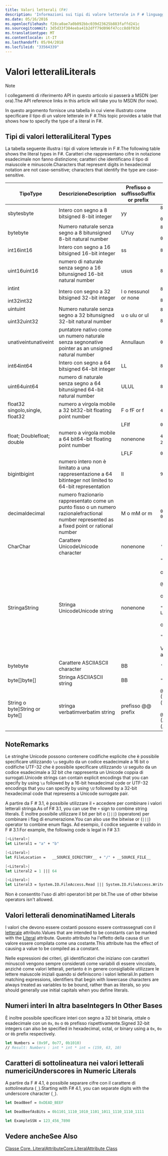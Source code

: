 ```yaml
---
title: Valori letterali (F#)
description: 'Informazioni sui tipi di valore letterale in F # linguaggio di programmazione.'
ms.date: 05/16/2016
ms.openlocfilehash: f28ca0ae7a0b092bbc039d23625b883faffd241c
ms.sourcegitcommit: 3d5d33f384eeba41b2dff79d096f47ccc8d8f03d
ms.translationtype: MT
ms.contentlocale: it-IT
ms.lasthandoff: 05/04/2018
ms.locfileid: "33564339"
---
```

# <a name="literals"></a><span data-ttu-id="dddf6-103">Valori letterali</span><span class="sxs-lookup"><span data-stu-id="dddf6-103">Literals</span></span>

> [!NOTE]
<span data-ttu-id="dddf6-104">I collegamenti di riferimento API in questo articolo si passerà a MSDN (per ora).</span><span class="sxs-lookup"><span data-stu-id="dddf6-104">The API reference links in this article will take you to MSDN (for now).</span></span>

<span data-ttu-id="dddf6-105">In questo argomento fornisce una tabella in cui viene illustrato come specificare il tipo di un valore letterale in F #.</span><span class="sxs-lookup"><span data-stu-id="dddf6-105">This topic provides a table that shows how to specify the type of a literal in F#.</span></span>

## <a name="literal-types"></a><span data-ttu-id="dddf6-106">Tipi di valori letterali</span><span class="sxs-lookup"><span data-stu-id="dddf6-106">Literal Types</span></span>
<span data-ttu-id="dddf6-107">La tabella seguente illustra i tipi di valore letterale in F #.</span><span class="sxs-lookup"><span data-stu-id="dddf6-107">The following table shows the literal types in F#.</span></span> <span data-ttu-id="dddf6-108">Caratteri che rappresentano cifre in notazione esadecimale non fanno distinzione; caratteri che identificano il tipo di maiuscole e minuscole.</span><span class="sxs-lookup"><span data-stu-id="dddf6-108">Characters that represent digits in hexadecimal notation are not case-sensitive; characters that identify the type are case-sensitive.</span></span>

|<span data-ttu-id="dddf6-109">Tipo</span><span class="sxs-lookup"><span data-stu-id="dddf6-109">Type</span></span>|<span data-ttu-id="dddf6-110">Descrizione</span><span class="sxs-lookup"><span data-stu-id="dddf6-110">Description</span></span>|<span data-ttu-id="dddf6-111">Prefisso o suffisso</span><span class="sxs-lookup"><span data-stu-id="dddf6-111">Suffix or prefix</span></span>|<span data-ttu-id="dddf6-112">Esempi</span><span class="sxs-lookup"><span data-stu-id="dddf6-112">Examples</span></span>|
|----|-----------|----------------|--------|
|<span data-ttu-id="dddf6-113">sbyte</span><span class="sxs-lookup"><span data-stu-id="dddf6-113">sbyte</span></span>|<span data-ttu-id="dddf6-114">Intero con segno a 8 bit</span><span class="sxs-lookup"><span data-stu-id="dddf6-114">signed 8-bit integer</span></span>|<span data-ttu-id="dddf6-115">y</span><span class="sxs-lookup"><span data-stu-id="dddf6-115">y</span></span>|`86y`<br /><br />`0b00000101y`|
|<span data-ttu-id="dddf6-116">byte</span><span class="sxs-lookup"><span data-stu-id="dddf6-116">byte</span></span>|<span data-ttu-id="dddf6-117">Numero naturale senza segno a 8 bit</span><span class="sxs-lookup"><span data-stu-id="dddf6-117">unsigned 8-bit natural number</span></span>|<span data-ttu-id="dddf6-118">UY</span><span class="sxs-lookup"><span data-stu-id="dddf6-118">uy</span></span>|`86uy`<br /><br />`0b00000101uy`|
|<span data-ttu-id="dddf6-119">int16</span><span class="sxs-lookup"><span data-stu-id="dddf6-119">int16</span></span>|<span data-ttu-id="dddf6-120">Intero con segno a 16 bit</span><span class="sxs-lookup"><span data-stu-id="dddf6-120">signed 16-bit integer</span></span>|<span data-ttu-id="dddf6-121">s</span><span class="sxs-lookup"><span data-stu-id="dddf6-121">s</span></span>|`86s`|
|<span data-ttu-id="dddf6-122">uint16</span><span class="sxs-lookup"><span data-stu-id="dddf6-122">uint16</span></span>|<span data-ttu-id="dddf6-123">numero di naturale senza segno a 16 bit</span><span class="sxs-lookup"><span data-stu-id="dddf6-123">unsigned 16-bit natural number</span></span>|<span data-ttu-id="dddf6-124">us</span><span class="sxs-lookup"><span data-stu-id="dddf6-124">us</span></span>|`86us`|
|<span data-ttu-id="dddf6-125">int</span><span class="sxs-lookup"><span data-stu-id="dddf6-125">int</span></span><br /><br /><span data-ttu-id="dddf6-126">int32</span><span class="sxs-lookup"><span data-stu-id="dddf6-126">int32</span></span>|<span data-ttu-id="dddf6-127">Intero con segno a 32 bit</span><span class="sxs-lookup"><span data-stu-id="dddf6-127">signed 32-bit integer</span></span>|<span data-ttu-id="dddf6-128">l o nessuno</span><span class="sxs-lookup"><span data-stu-id="dddf6-128">l or none</span></span>|`86`<br /><br />`86l`|
|<span data-ttu-id="dddf6-129">uint</span><span class="sxs-lookup"><span data-stu-id="dddf6-129">uint</span></span><br /><br /><span data-ttu-id="dddf6-130">uint32</span><span class="sxs-lookup"><span data-stu-id="dddf6-130">uint32</span></span>|<span data-ttu-id="dddf6-131">Numero naturale senza segno a 32 bit</span><span class="sxs-lookup"><span data-stu-id="dddf6-131">unsigned 32-bit natural number</span></span>|<span data-ttu-id="dddf6-132">u o ul</span><span class="sxs-lookup"><span data-stu-id="dddf6-132">u or ul</span></span>|`86u`<br /><br />`86ul`|
|<span data-ttu-id="dddf6-133">unativeint</span><span class="sxs-lookup"><span data-stu-id="dddf6-133">unativeint</span></span>|<span data-ttu-id="dddf6-134">puntatore nativo come un numero naturale senza segno</span><span class="sxs-lookup"><span data-stu-id="dddf6-134">native pointer as an unsigned natural number</span></span>|<span data-ttu-id="dddf6-135">Annulla</span><span class="sxs-lookup"><span data-stu-id="dddf6-135">un</span></span>|`0x00002D3Fun`|
|<span data-ttu-id="dddf6-136">int64</span><span class="sxs-lookup"><span data-stu-id="dddf6-136">int64</span></span>|<span data-ttu-id="dddf6-137">Intero con segno a 64 bit</span><span class="sxs-lookup"><span data-stu-id="dddf6-137">signed 64-bit integer</span></span>|<span data-ttu-id="dddf6-138">L</span><span class="sxs-lookup"><span data-stu-id="dddf6-138">L</span></span>|`86L`|
|<span data-ttu-id="dddf6-139">uint64</span><span class="sxs-lookup"><span data-stu-id="dddf6-139">uint64</span></span>|<span data-ttu-id="dddf6-140">numero di naturale senza segno a 64 bit</span><span class="sxs-lookup"><span data-stu-id="dddf6-140">unsigned 64-bit natural number</span></span>|<span data-ttu-id="dddf6-141">UL</span><span class="sxs-lookup"><span data-stu-id="dddf6-141">UL</span></span>|`86UL`|
|<span data-ttu-id="dddf6-142">float32 singolo,</span><span class="sxs-lookup"><span data-stu-id="dddf6-142">single, float32</span></span>|<span data-ttu-id="dddf6-143">numero a virgola mobile a 32 bit</span><span class="sxs-lookup"><span data-stu-id="dddf6-143">32-bit floating point number</span></span>|<span data-ttu-id="dddf6-144">F o f</span><span class="sxs-lookup"><span data-stu-id="dddf6-144">F or f</span></span>|<span data-ttu-id="dddf6-145">`4.14F` o `4.14f`</span><span class="sxs-lookup"><span data-stu-id="dddf6-145">`4.14F` or `4.14f`</span></span>|
|||<span data-ttu-id="dddf6-146">LF</span><span class="sxs-lookup"><span data-stu-id="dddf6-146">lf</span></span>|`0x00000000lf`|
|<span data-ttu-id="dddf6-147">float; Double</span><span class="sxs-lookup"><span data-stu-id="dddf6-147">float; double</span></span>|<span data-ttu-id="dddf6-148">numero a virgola mobile a 64 bit</span><span class="sxs-lookup"><span data-stu-id="dddf6-148">64-bit floating point number</span></span>|<span data-ttu-id="dddf6-149">none</span><span class="sxs-lookup"><span data-stu-id="dddf6-149">none</span></span>|<span data-ttu-id="dddf6-150">`4.14` o `2.3E+32` o `2.3e+32`</span><span class="sxs-lookup"><span data-stu-id="dddf6-150">`4.14` or `2.3E+32` or `2.3e+32`</span></span>|
|||<span data-ttu-id="dddf6-151">LF</span><span class="sxs-lookup"><span data-stu-id="dddf6-151">LF</span></span>|`0x0000000000000000LF`|
|<span data-ttu-id="dddf6-152">bigint</span><span class="sxs-lookup"><span data-stu-id="dddf6-152">bigint</span></span>|<span data-ttu-id="dddf6-153">numero intero non è limitato a una rappresentazione a 64 bit</span><span class="sxs-lookup"><span data-stu-id="dddf6-153">integer not limited to 64-bit representation</span></span>|<span data-ttu-id="dddf6-154">I</span><span class="sxs-lookup"><span data-stu-id="dddf6-154">I</span></span>|`9999999999999999999999999999I`|
|<span data-ttu-id="dddf6-155">decimal</span><span class="sxs-lookup"><span data-stu-id="dddf6-155">decimal</span></span>|<span data-ttu-id="dddf6-156">numero frazionario rappresentato come un punto fisso o un numero razionale</span><span class="sxs-lookup"><span data-stu-id="dddf6-156">fractional number represented as a fixed point or rational number</span></span>|<span data-ttu-id="dddf6-157">M o m</span><span class="sxs-lookup"><span data-stu-id="dddf6-157">M or m</span></span>|<span data-ttu-id="dddf6-158">`0.7833M` o `0.7833m`</span><span class="sxs-lookup"><span data-stu-id="dddf6-158">`0.7833M` or `0.7833m`</span></span>|
|<span data-ttu-id="dddf6-159">Char</span><span class="sxs-lookup"><span data-stu-id="dddf6-159">Char</span></span>|<span data-ttu-id="dddf6-160">Carattere Unicode</span><span class="sxs-lookup"><span data-stu-id="dddf6-160">Unicode character</span></span>|<span data-ttu-id="dddf6-161">none</span><span class="sxs-lookup"><span data-stu-id="dddf6-161">none</span></span>|`'a'`|
|<span data-ttu-id="dddf6-162">Stringa</span><span class="sxs-lookup"><span data-stu-id="dddf6-162">String</span></span>|<span data-ttu-id="dddf6-163">Stringa Unicode</span><span class="sxs-lookup"><span data-stu-id="dddf6-163">Unicode string</span></span>|<span data-ttu-id="dddf6-164">none</span><span class="sxs-lookup"><span data-stu-id="dddf6-164">none</span></span>|`"text\n"`<br /><br /><span data-ttu-id="dddf6-165">oppure</span><span class="sxs-lookup"><span data-stu-id="dddf6-165">or</span></span><br /><br />`@"c:\filename"`<br /><br /><span data-ttu-id="dddf6-166">oppure</span><span class="sxs-lookup"><span data-stu-id="dddf6-166">or</span></span><br /><br />`"""<book title="Paradise Lost">"""`<br /><br /><span data-ttu-id="dddf6-167">oppure</span><span class="sxs-lookup"><span data-stu-id="dddf6-167">or</span></span><br /><br />`"string1" + "string2"`<br /><br /><span data-ttu-id="dddf6-168">Vedere anche [stringhe](Strings.md).</span><span class="sxs-lookup"><span data-stu-id="dddf6-168">See also [Strings](Strings.md).</span></span>|
|<span data-ttu-id="dddf6-169">byte</span><span class="sxs-lookup"><span data-stu-id="dddf6-169">byte</span></span>|<span data-ttu-id="dddf6-170">Carattere ASCII</span><span class="sxs-lookup"><span data-stu-id="dddf6-170">ASCII character</span></span>|<span data-ttu-id="dddf6-171">B</span><span class="sxs-lookup"><span data-stu-id="dddf6-171">B</span></span>|`'a'B`|
|<span data-ttu-id="dddf6-172">byte[]</span><span class="sxs-lookup"><span data-stu-id="dddf6-172">byte[]</span></span>|<span data-ttu-id="dddf6-173">Stringa ASCII</span><span class="sxs-lookup"><span data-stu-id="dddf6-173">ASCII string</span></span>|<span data-ttu-id="dddf6-174">B</span><span class="sxs-lookup"><span data-stu-id="dddf6-174">B</span></span>|`"text"B`|
|<span data-ttu-id="dddf6-175">String o byte]</span><span class="sxs-lookup"><span data-stu-id="dddf6-175">String or byte[]</span></span>|<span data-ttu-id="dddf6-176">stringa verbatim</span><span class="sxs-lookup"><span data-stu-id="dddf6-176">verbatim string</span></span>|<span data-ttu-id="dddf6-177">prefisso @</span><span class="sxs-lookup"><span data-stu-id="dddf6-177">@ prefix</span></span>|<span data-ttu-id="dddf6-178">`@"\\server\share"` (Unicode)</span><span class="sxs-lookup"><span data-stu-id="dddf6-178">`@"\\server\share"` (Unicode)</span></span><br /><br /><span data-ttu-id="dddf6-179">`@"\\server\share"B` (ASCII)</span><span class="sxs-lookup"><span data-stu-id="dddf6-179">`@"\\server\share"B` (ASCII)</span></span>|

## <a name="remarks"></a><span data-ttu-id="dddf6-180">Note</span><span class="sxs-lookup"><span data-stu-id="dddf6-180">Remarks</span></span>
<span data-ttu-id="dddf6-181">Le stringhe Unicode possono contenere codifiche esplicite che è possibile specificare utilizzando `\u` seguito da un codice esadecimale a 16 bit o codifiche UTF-32 che è possibile specificare utilizzando `\U` seguito da un codice esadecimale a 32 bit che rappresenta un Unicode coppia di surrogati.</span><span class="sxs-lookup"><span data-stu-id="dddf6-181">Unicode strings can contain explicit encodings that you can specify by using `\u` followed by a 16-bit hexadecimal code or UTF-32 encodings that you can specify by using `\U` followed by a 32-bit hexadecimal code that represents a Unicode surrogate pair.</span></span>

<span data-ttu-id="dddf6-182">A partire da F # 3.1, è possibile utilizzare il `+` accedere per combinare i valori letterali stringa.</span><span class="sxs-lookup"><span data-stu-id="dddf6-182">As of F# 3.1, you can use the `+` sign to combine string literals.</span></span> <span data-ttu-id="dddf6-183">È inoltre possibile utilizzare il bit per bit o (`|||`) (operatore) per combinare i flag di enumerazione.</span><span class="sxs-lookup"><span data-stu-id="dddf6-183">You can also use the bitwise or (`|||`) operator to combine enum flags.</span></span> <span data-ttu-id="dddf6-184">Ad esempio, il codice seguente è valido in F # 3.1:</span><span class="sxs-lookup"><span data-stu-id="dddf6-184">For example, the following code is legal in F# 3.1:</span></span>

```fsharp
[<Literal>]
let Literal1 = "a" + "b"

[<Literal>]
let FileLocation =   __SOURCE_DIRECTORY__ + "/" + __SOURCE_FILE__

[<Literal>]
let Literal2 = 1 ||| 64

[<Literal>]
let Literal3 = System.IO.FileAccess.Read ||| System.IO.FileAccess.Write
```

<span data-ttu-id="dddf6-185">Non è consentito l'uso di altri operatori bit per bit.</span><span class="sxs-lookup"><span data-stu-id="dddf6-185">The use of other bitwise operators isn't allowed.</span></span>


## <a name="named-literals"></a><span data-ttu-id="dddf6-186">Valori letterali denominati</span><span class="sxs-lookup"><span data-stu-id="dddf6-186">Named Literals</span></span>
<span data-ttu-id="dddf6-187">I valori che devono essere costanti possono essere contrassegnati con il [letterale](https://msdn.microsoft.com/library/465f36ce-d146-41c0-b425-679c509cd285) attributo.</span><span class="sxs-lookup"><span data-stu-id="dddf6-187">Values that are intended to be constants can be marked with the [Literal](https://msdn.microsoft.com/library/465f36ce-d146-41c0-b425-679c509cd285) attribute.</span></span> <span data-ttu-id="dddf6-188">Questo attributo ha l'effetto della causa di un valore essere compilata come una costante.</span><span class="sxs-lookup"><span data-stu-id="dddf6-188">This attribute has the effect of causing a value to be compiled as a constant.</span></span>

<span data-ttu-id="dddf6-189">Nelle espressioni dei criteri, gli identificatori che iniziano con caratteri minuscoli vengono sempre considerati come variabili di essere vincolato, anziché come valori letterali, pertanto è in genere consigliabile utilizzare le lettere maiuscole iniziali quando si definiscono i valori letterali.</span><span class="sxs-lookup"><span data-stu-id="dddf6-189">In pattern matching expressions, identifiers that begin with lowercase characters are always treated as variables to be bound, rather than as literals, so you should generally use initial capitals when you define literals.</span></span>

## <a name="integers-in-other-bases"></a><span data-ttu-id="dddf6-190">Numeri interi In altra base</span><span class="sxs-lookup"><span data-stu-id="dddf6-190">Integers In Other Bases</span></span>

<span data-ttu-id="dddf6-191">È inoltre possibile specificare interi con segno a 32 bit binaria, ottale o esadecimale con un `0x`, `0o` o `0b` prefisso rispettivamente.</span><span class="sxs-lookup"><span data-stu-id="dddf6-191">Signed 32-bit integers can also be specified in hexadecimal, octal, or binary using a `0x`, `0o` or `0b` prefix respectively.</span></span>

```fsharp
let Numbers = (0x9F, 0o77, 0b1010)
// Result: Numbers : int * int * int = (159, 63, 10)
```

## <a name="underscores-in-numeric-literals"></a><span data-ttu-id="dddf6-192">Caratteri di sottolineatura nei valori letterali numerici</span><span class="sxs-lookup"><span data-stu-id="dddf6-192">Underscores in Numeric Literals</span></span>

<span data-ttu-id="dddf6-193">A partire da F # 4.1, è possibile separare cifre con il carattere di sottolineatura (`_`).</span><span class="sxs-lookup"><span data-stu-id="dddf6-193">Starting with F# 4.1, you can separate digits with the underscore character (`_`).</span></span>

```fsharp
let DeadBeef = 0xDEAD_BEEF

let DeadBeefAsBits = 0b1101_1110_1010_1101_1011_1110_1110_1111

let ExampleSSN = 123_456_7890
```

## <a name="see-also"></a><span data-ttu-id="dddf6-194">Vedere anche</span><span class="sxs-lookup"><span data-stu-id="dddf6-194">See Also</span></span>

[<span data-ttu-id="dddf6-195">Classe Core. LiteralAttribute</span><span class="sxs-lookup"><span data-stu-id="dddf6-195">Core.LiteralAttribute Class</span></span>](https://msdn.microsoft.com/visualfsharpdocs/conceptual/core.literalattribute-class-%5bfsharp%5d)
